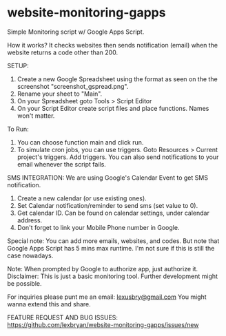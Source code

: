 website-monitoring-gapps
========================

Simple Monitoring script w/ Google Apps Script.

How it works?
It checks websites then sends notification (email) when the website returns a code other than 200.


SETUP:

1. Create a new Google Spreadsheet using the format as seen on the the screenshot "screenshot_gspread.png".
2. Rename your sheet to "Main".
3. On your Spreadsheet goto Tools > Script Editor
4. On your Script Editor create script files and place functions. Names won't matter.

To Run:

1. You can choose function main and click run.
2. To simulate cron jobs, you can use triggers. Goto Resources > Current project's triggers.
   Add triggers. You can also send notifications to your email whenever the script fails.

SMS INTEGRATION:
We are using Google's Calendar Event to get SMS notification.

1. Create a new calendar (or use existing ones).
2. Set Calendar notification/reminder to send sms (set value to 0).
3. Get calendar ID. Can be found on calendar settings, under calendar address.
4. Don't forget to link your Mobile Phone number in Google.

Special note: You can add more emails, websites, and codes. But note that Google Apps Script has 5 mins max runtime. I'm not sure if this is still the case nowadays.

Note: When prompted by Google to authorize app, just authorize it.
Disclaimer: This is just a basic monitoring tool. Further development might be possible.

For inquiries please punt me an email: lexusbry@gmail.com
You might wanna extend this and share.

FEATURE REQUEST AND BUG ISSUES: https://github.com/lexbryan/website-monitoring-gapps/issues/new
